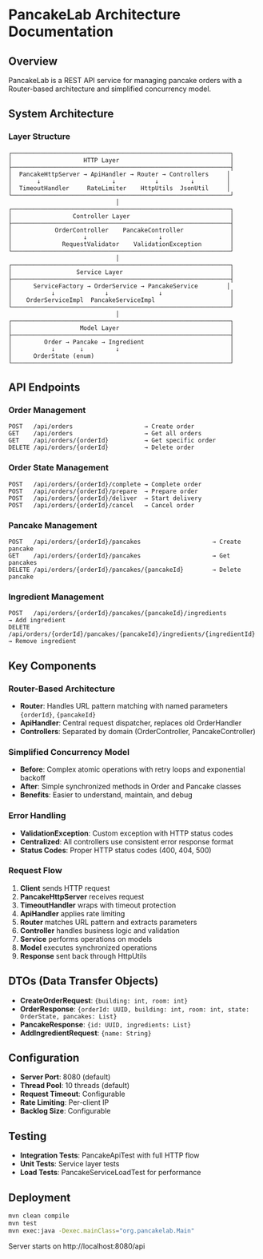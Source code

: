 # PancakeLab Architecture Documentation

## Overview

PancakeLab is a REST API service for managing pancake orders with a Router-based architecture and simplified concurrency
model.

## System Architecture

### Layer Structure

```
┌─────────────────────────────────────────────────────────────┐
│                    HTTP Layer                               │
├─────────────────────────────────────────────────────────────┤
│  PancakeHttpServer → ApiHandler → Router → Controllers     │
│       ↓                    ↓           ↓         ↓         │
│  TimeoutHandler     RateLimiter    HttpUtils  JsonUtil     │
└─────────────────────────────────────────────────────────────┘
                              │
┌─────────────────────────────────────────────────────────────┐
│                 Controller Layer                            │
├─────────────────────────────────────────────────────────────┤
│            OrderController    PancakeController             │
│                    ↓                    ↓                   │
│              RequestValidator    ValidationException        │
└─────────────────────────────────────────────────────────────┘
                              │
┌─────────────────────────────────────────────────────────────┐
│                  Service Layer                              │
├─────────────────────────────────────────────────────────────┤
│      ServiceFactory → OrderService → PancakeService        │
│           ↓              ↓              ↓                   │
│    OrderServiceImpl  PancakeServiceImpl                     │
└─────────────────────────────────────────────────────────────┘
                              │
┌─────────────────────────────────────────────────────────────┐
│                   Model Layer                               │
├─────────────────────────────────────────────────────────────┤
│         Order → Pancake → Ingredient                        │
│           ↓       ↓         ↓                               │
│      OrderState (enum)                                      │
└─────────────────────────────────────────────────────────────┘
```

## API Endpoints

### Order Management

```
POST   /api/orders                    → Create order
GET    /api/orders                    → Get all orders
GET    /api/orders/{orderId}          → Get specific order
DELETE /api/orders/{orderId}          → Delete order
```

### Order State Management

```
POST   /api/orders/{orderId}/complete → Complete order
POST   /api/orders/{orderId}/prepare  → Prepare order
POST   /api/orders/{orderId}/deliver  → Start delivery
POST   /api/orders/{orderId}/cancel   → Cancel order
```

### Pancake Management

```
POST   /api/orders/{orderId}/pancakes                    → Create pancake
GET    /api/orders/{orderId}/pancakes                    → Get pancakes
DELETE /api/orders/{orderId}/pancakes/{pancakeId}        → Delete pancake
```

### Ingredient Management

```
POST   /api/orders/{orderId}/pancakes/{pancakeId}/ingredients               → Add ingredient
DELETE /api/orders/{orderId}/pancakes/{pancakeId}/ingredients/{ingredientId} → Remove ingredient
```

## Key Components

### Router-Based Architecture

- **Router**: Handles URL pattern matching with named parameters `{orderId}`, `{pancakeId}`
- **ApiHandler**: Central request dispatcher, replaces old OrderHandler
- **Controllers**: Separated by domain (OrderController, PancakeController)

### Simplified Concurrency Model

- **Before**: Complex atomic operations with retry loops and exponential backoff
- **After**: Simple synchronized methods in Order and Pancake classes
- **Benefits**: Easier to understand, maintain, and debug

### Error Handling

- **ValidationException**: Custom exception with HTTP status codes
- **Centralized**: All controllers use consistent error response format
- **Status Codes**: Proper HTTP status codes (400, 404, 500)

### Request Flow

1. **Client** sends HTTP request
2. **PancakeHttpServer** receives request
3. **TimeoutHandler** wraps with timeout protection
4. **ApiHandler** applies rate limiting
5. **Router** matches URL pattern and extracts parameters
6. **Controller** handles business logic and validation
7. **Service** performs operations on models
8. **Model** executes synchronized operations
9. **Response** sent back through HttpUtils

## DTOs (Data Transfer Objects)

- **CreateOrderRequest**: `{building: int, room: int}`
- **OrderResponse**: `{orderId: UUID, building: int, room: int, state: OrderState, pancakes: List}`
- **PancakeResponse**: `{id: UUID, ingredients: List}`
- **AddIngredientRequest**: `{name: String}`

## Configuration

- **Server Port**: 8080 (default)
- **Thread Pool**: 10 threads (default)
- **Request Timeout**: Configurable
- **Rate Limiting**: Per-client IP
- **Backlog Size**: Configurable

## Testing

- **Integration Tests**: PancakeApiTest with full HTTP flow
- **Unit Tests**: Service layer tests
- **Load Tests**: PancakeServiceLoadTest for performance

## Deployment

```bash
mvn clean compile
mvn test
mvn exec:java -Dexec.mainClass="org.pancakelab.Main"
```

Server starts on http://localhost:8080/api
